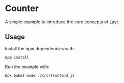 # Counter

A simple example to introduce the core concepts of Layr.

## Usage

Install the npm dependencies with:

```sh
npm install
```

Run the example with:

```sh
npx babel-node ./src/frontend.js
```
